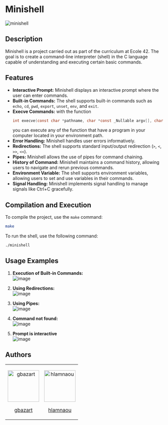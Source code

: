 # Minishell

![minishell](https://github.com/cdurdetrouver/minishell/src/minishell.gif)

## Description
Minishell is a project carried out as part of the curriculum at Ecole 42. The goal is to create a command-line interpreter (shell) in the C language capable of understanding and executing certain basic commands.

## Features
- **Interactive Prompt:** Minishell displays an interactive prompt where the user can enter commands.
- **Built-in Commands:** The shell supports built-in commands such as `echo`, `cd`, `pwd`, `export`, `unset`, `env`, and `exit`.
- **Execve Commands:** with the function
  ```c
  int execve(const char *pathname, char *const _Nullable argv[], char *const _Nullable envp[]);
  ```
   you can execute any of the function that have a program in your computer located in your environment path.
- **Error Handling:** Minishell handles user errors informatively.
- **Redirections:** The shell supports standard input/output redirection (`>`, `<`, `>>`, `<<`).
- **Pipes:** Minishell allows the use of pipes for command chaining.
- **History of Command:** Minishell maintains a command history, allowing users to navigate and rerun previous commands.
- **Environment Variable:** The shell supports environment variables, allowing users to set and use variables in their commands.
- **Signal Handling:** Minishell implements signal handling to manage signals like Ctrl+C gracefully.

## Compilation and Execution
To compile the project, use the `make` command:
```bash
make
```
To run the shell, use the following command:
```bash
./minishell
```
## Usage Examples
1. **Execution of Built-in Commands:** <br>
   ![image](https://github.com/cdurdetrouver/minishell/assets/76235778/3edab181-e196-459a-b8b9-fd8f78118340)

2. **Using Redirections:** <br>
   ![image](https://github.com/cdurdetrouver/minishell/assets/76235778/58f8d3a6-303b-4cdd-b73a-a720efc8e854)

3. **Using Pipes:** <br>
   ![image](https://github.com/cdurdetrouver/minishell/assets/76235778/7f46fbdb-f02d-4129-be54-50bc0b9d34de)

4. **Command not found:** <br>
   ![image](https://github.com/cdurdetrouver/minishell/assets/76235778/722d0f6f-ab04-4890-b4e4-d0f3ffe88460)

5. **Prompt is interactive** <br>
   ![image](https://github.com/cdurdetrouver/minishell/assets/76235778/23fd3c3a-dd94-40b1-b963-0de3cfafc75d)


## Authors
<table align="center">
  <tr>
    <td>
      <p align="center">
        <img src="https://cdn.intra.42.fr/users/d09dee629a391a7648155ed831d0aeb5/gbazart.jpg" alt="gbazart" width="100">
      </p>
      <p align="center"><a href="https://github.com/cdurdetrouver">gbazart</a></p>
    </td>
    <td>
      <p align="center">
        <img src="https://cdn.intra.42.fr/users/a5947886f8cad94d78e0286baeb8b7ef/hlamnaou.jpg" alt="hlamnaou" width="100">
      </p>
      <p align="center"><a href="https://github.com/ArCheRy154">hlamnaou</a></p>
    </td>
  </tr>
</table>
